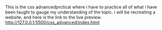 This is the css advancedprctical where i have to practice all of what i have been taught to gauge my understanding of the topic. i will be recreating a website, and here is the link to the live preview. http://127.0.0.1:5500/css_advanced/index.html 
